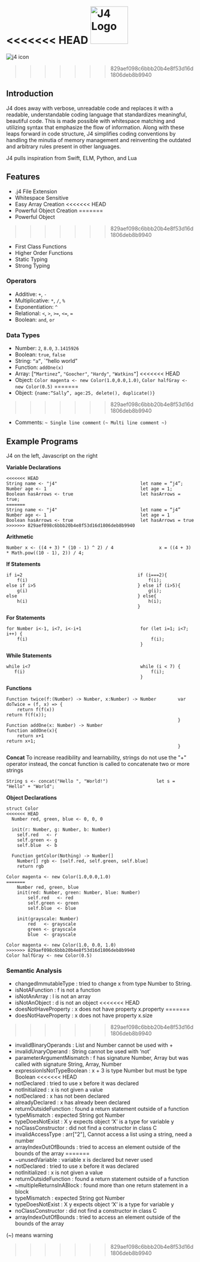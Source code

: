 <<<<<<< HEAD
<img src = "https://user-images.githubusercontent.com/16887042/38399942-3f8f86da-3902-11e8-935e-c2f4446c77b8.png" alt = "J4 Logo" width = 100 />
=======
![j4 icon](https://j4lang.github.io/images/j4icon.png "j4 logo")
>>>>>>> 829aef098c6bbb20b4e8f53d16d1806deb8b9940

## Introduction
J4 does away with verbose, unreadable code and replaces it with a readable, understandable coding language that standardizes meaningful, beautiful code. This is made possible with whitespace matching and utilizing syntax that emphasize the flow of information. Along with these leaps forward in code structure, J4 simplifies coding conventions by handling the minutia of memory management and reinventing the outdated and arbitrary rules present in other languages.

J4 pulls inspiration from Swift, ELM, Python, and Lua

## Features
* .j4 File Extension
* Whitespace Sensitive
* Easy Array Creation
<<<<<<< HEAD
* Powerful Object Creation
=======
* Powerful Object
>>>>>>> 829aef098c6bbb20b4e8f53d16d1806deb8b9940
* First Class Functions
* Higher Order Functions
* Static Typing
* Strong Typing

### Operators

* Additive: `+`, `-`
* Multiplicative: `*`, `/`, `%`
* Exponentiation: `^`
* Relational: `<`, `>`, `>=`, `<=`, `=`
* Boolean: `and`, `or`

### Data Types

* Number: `2`, `8.0`, `3.1415926`
* Boolean: `true`, `false`
* String: `“a”`, `“hello world”
* Function: `addOne(x)`
* Array: [`“Martinez”`, `"Goocher"`, `"Hardy"`, `"Watkins”`]
<<<<<<< HEAD
* Object: `Color magenta <- new Color(1.0,0.0,1.0)`, `Color halfGray <- new Color(0.5)`
=======
* Object: `{name:“Sally”, age:25, delete(), duplicate()}`
>>>>>>> 829aef098c6bbb20b4e8f53d16d1806deb8b9940
* Comments: `~ Single line comment`
            `(~ Multi line comment ~)`

## Example Programs
J4 on the left, Javascript on the right

__Variable Declarations__

```
<<<<<<< HEAD
String name <- "j4"                               let name = “j4”;
Number age <- 1                                   let age = 1;
Boolean hasArrows <- true                         let hasArrows = true;
=======
String name <- "j4"                               let name = “j4”
Number age <- 1                                   let age = 1
Boolean hasArrows <- true                         let hasArrows = true
>>>>>>> 829aef098c6bbb20b4e8f53d16d1806deb8b9940
```

__Arithmetic__

```
Number x <- ((4 + 3) * (10 - 1) ^ 2) / 4                 x = ((4 + 3) * Math.pow((10 - 1), 2)) / 4;
```

__If Statements__

```
if i=2                                           if (i===2){
    f(i)                                             f(i);
else if i>5                                      } else if (i>5){
    g(i)                                             g(i);
else                                             } else{
    h(i)                                             h(i);
                                                 }
```

__For Statements__

```
for Number i<-1, i<7, i<-i+1                      for (let i=1; i<7; i++) {
    f(i)                                              f(i);
                                                  }
```

__While Statements__

```
while i<7                                         while (i < 7) {
   f(i)                                               f(i);
                                                  }
```

__Functions__

```
Function twice(f:(Number) -> Number, x:Number) -> Number        var doTwice = (f, x) => {
    return f(f(x))                                                  return f(f(x));
                                                                }
Function addOne(x: Number) -> Number                            function addOne(x){
    return x+1                                                      return x+1;
                                                                }
```

__Concat__
To increase readibility and learnability, strings do not use the "+" operator
instead, the concat function is called to concatenate two or more strings
```
String s <- concat("Hello ", "World!")                  let s = "Hello" + "World";

```

__Object Declarations__

```
struct Color
<<<<<<< HEAD
  Number red, green, blue <- 0, 0, 0

  init(r: Number, g: Number, b: Number)
    self.red   <- r
    self.green <- g
    self.blue  <- b

  Function getColor(Nothing) -> Number[]
    Number[] rgb <- [self.red, self.green, self.blue]
    return rgb

Color magenta <- new Color(1.0,0.0,1.0)
=======
    Number red, green, blue
    init(red: Number, green: Number, blue: Number)
        self.red   <- red
        self.green <- green
        self.blue  <- blue

    init(grayscale: Number)
        red   <- grayscale
        green <- grayscale
        blue  <- grayscale

Color magenta <- new Color(1.0, 0.0, 1.0)
>>>>>>> 829aef098c6bbb20b4e8f53d16d1806deb8b9940
Color halfGray <- new Color(0.5)
```

### Semantic Analysis
* changedImmutableType : tried to change x from type Number to String.
* isNotAFunction : f is not a function
* isNotAnArray : l is not an array
* isNotAnObject : d is not an object
<<<<<<< HEAD
* doesNotHaveProperty : x does not have property x.property
=======
* doesNotHaveProperty : x does not have property x.size
>>>>>>> 829aef098c6bbb20b4e8f53d16d1806deb8b9940
* invalidBinaryOperands : List and Number cannot be used with +
* invalidUnaryOperand : String cannot be used with ‘not’
* parameterArgumentMismatch : f has signature Number, Array but was called with signature String, Array, Number
* expressionIsNotTypeBoolean : x + 3 is type Number but must be type Boolean
<<<<<<< HEAD
* notDeclared : tried to use x before it was declared
* notInitialized : x is not given a value
* notDeclared : x has not been declared
* alreadyDeclared : x has already been declared
* returnOutsideFunction : found a return statement outside of a function
* typeMismatch : expected String got Number
* typeDoesNotExist : X y expects object ‘X’ is a type for variable y
* noClassConstructor : did not find a constructor in class C
* invalidAccessType : arr["2"], Cannot access a list using a string, need a number
* arrayIndexOutOfBounds : tried to access an element outside of the bounds of the array
=======
* ~unusedVariable : variable x is declared but never used
* notDeclared : tried to use x before it was declared
* notInitialized : x is not given a value
* returnOutsideFunction : found a return statement outside of a function
* ~multipleReturnsInABlock : found more than one return statement in a block
* typeMismatch : expected String got Number
* typeDoesNotExist : X y expects object ‘X’ is a type for variable y
* noClassConstructor : did not find a constructor in class C
* arrayIndexOutOfBounds : tried to access an element outside of the bounds of the array

(~) means warning
>>>>>>> 829aef098c6bbb20b4e8f53d16d1806deb8b9940
